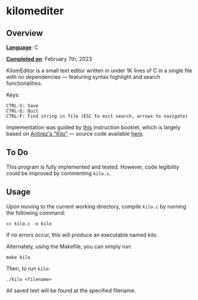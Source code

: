 # kilomediter

## Overview 

<ins>__Language__</ins>: C 

<ins>__Completed on__</ins>: February 7th, 2023

KilomEditor is a small text editor written in under 1K lines of C in a single file with no dependencies &mdash; featuring syntax highlight and search functionalities. 

Keys:

```
CTRL-S: Save
CTRL-Q: Quit
CTRL-F: Find string in file (ESC to exit search, arrows to navigate)
```

Implementation was guided by [this](https://viewsourcecode.org/snaptoken/kilo/index.html) instruction booklet, which is largely based on [Antirez's "Kilo"](http://antirez.com/news/108) &mdash; source code available [here](http://github.com/antirez/kilo).


## To Do

This program is fully implemented and tested. However, code legibility could be improved by commenting `kilo.c`.

## Usage

Upon moving to the current working directory, compile `kilo.c` by running the following command:

```
cc kilo.c -o kilo
```

If no errors occur, this will produce an executable named kilo. 

Alternately, using the Makefile, you can simply run:

``` 
make kilo
```

Then, to run `kilo`:

``` 
./kilo <filename>
```

All saved text will be found at the specified filename.
